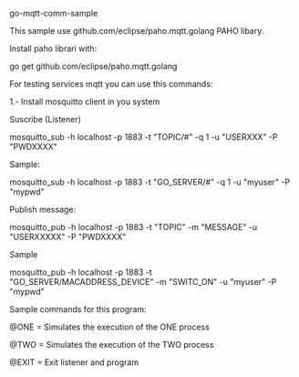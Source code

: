 go-mqtt-comm-sample



This sample use  github.com/eclipse/paho.mqtt.golang   PAHO libary.

Install paho librari with:

go get github.com/eclipse/paho.mqtt.golang


For testing services mqtt you can use this commands:

1.- Install mosquitto client in you system


Suscribe (Listener)

mosquitto_sub -h localhost -p 1883 -t "TOPIC/#" -q 1  -u "USERXXX" -P "PWDXXXX"

Sample:

mosquitto_sub -h localhost -p 1883 -t "GO_SERVER/#" -q 1  -u "myuser" -P "mypwd"



Publish message:

mosquitto_pub -h localhost -p 1883 -t "TOPIC" -m "MESSAGE" -u "USERXXXXX" -P "PWDXXXX"

Sample

mosquitto_pub -h localhost -p 1883 -t "GO_SERVER/MACADDRESS_DEVICE" -m "SWITC_ON" -u "myuser" -P "mypwd"


Sample commands for this program:

@ONE  =  Simulates the execution of the ONE process

@TWO  =  Simulates the execution of the TWO process


@EXIT  =  Exit listener and program




